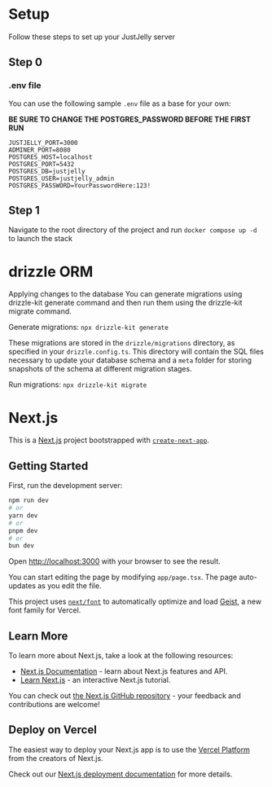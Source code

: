 # Setup

Follow these steps to set up your JustJelly server

## Step 0

### .env file

You can use the following sample `.env` file as a base for your own:

**BE SURE TO CHANGE THE POSTGRES_PASSWORD BEFORE THE FIRST RUN**

```
JUSTJELLY_PORT=3000
ADMINER_PORT=8080
POSTGRES_HOST=localhost
POSTGRES_PORT=5432
POSTGRES_DB=justjelly
POSTGRES_USER=justjelly_admin
POSTGRES_PASSWORD=YourPasswordHere:123!
```

## Step 1

Navigate to the root directory of the project and run `docker compose up -d` to launch the stack

# drizzle ORM
Applying changes to the database
You can generate migrations using drizzle-kit generate command and then run them using the drizzle-kit migrate command.

Generate migrations:
```npx drizzle-kit generate```

These migrations are stored in the `drizzle/migrations` directory, as specified in your `drizzle.config.ts`. This directory will contain the SQL files necessary to update your database schema and a `meta` folder for storing snapshots of the schema at different migration stages.

Run migrations:
```npx drizzle-kit migrate```

# Next.js
This is a [Next.js](https://nextjs.org) project bootstrapped with [`create-next-app`](https://nextjs.org/docs/app/api-reference/cli/create-next-app).

## Getting Started

First, run the development server:

```bash
npm run dev
# or
yarn dev
# or
pnpm dev
# or
bun dev
```

Open [http://localhost:3000](http://localhost:3000) with your browser to see the result.

You can start editing the page by modifying `app/page.tsx`. The page auto-updates as you edit the file.

This project uses [`next/font`](https://nextjs.org/docs/app/building-your-application/optimizing/fonts) to automatically optimize and load [Geist](https://vercel.com/font), a new font family for Vercel.

## Learn More

To learn more about Next.js, take a look at the following resources:

- [Next.js Documentation](https://nextjs.org/docs) - learn about Next.js features and API.
- [Learn Next.js](https://nextjs.org/learn) - an interactive Next.js tutorial.

You can check out [the Next.js GitHub repository](https://github.com/vercel/next.js) - your feedback and contributions are welcome!

## Deploy on Vercel

The easiest way to deploy your Next.js app is to use the [Vercel Platform](https://vercel.com/new?utm_medium=default-template&filter=next.js&utm_source=create-next-app&utm_campaign=create-next-app-readme) from the creators of Next.js.

Check out our [Next.js deployment documentation](https://nextjs.org/docs/app/building-your-application/deploying) for more details.
